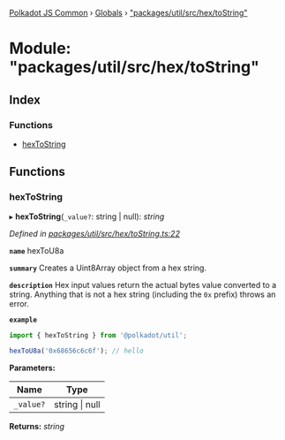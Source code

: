 [Polkadot JS Common](../README.md) › [Globals](../globals.md) › ["packages/util/src/hex/toString"](_packages_util_src_hex_tostring_.md)

# Module: "packages/util/src/hex/toString"

## Index

### Functions

* [hexToString](_packages_util_src_hex_tostring_.md#hextostring)

## Functions

###  hexToString

▸ **hexToString**(`_value?`: string | null): *string*

*Defined in [packages/util/src/hex/toString.ts:22](https://github.com/polkadot-js/common/blob/d4e6ad55/packages/util/src/hex/toString.ts#L22)*

**`name`** hexToU8a

**`summary`** Creates a Uint8Array object from a hex string.

**`description`** 
Hex input values return the actual bytes value converted to a string. Anything that is not a hex string (including the `0x` prefix) throws an error.

**`example`** 
<BR>

```javascript
import { hexToString } from '@polkadot/util';

hexToU8a('0x68656c6c6f'); // hello
```

**Parameters:**

Name | Type |
------ | ------ |
`_value?` | string &#124; null |

**Returns:** *string*
